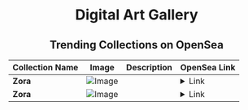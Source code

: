 <div align="center">

# Digital Art Gallery

## Trending Collections on OpenSea

| Collection Name                       | Image                                                                                     | Description                       | OpenSea Link                                                                                          |
|---------------------------------------|-------------------------------------------------------------------------------------------|-----------------------------------|--------------------------------------------------------------------------------------------------------|
| **Zora** | ![Image](https://i.seadn.io/s/raw/files/eba80200c424209a41213fb4a958ece6.jpg?w=500&auto=format?w=200&auto=format) |  | <details><summary>Link</summary>[Zora](https://opensea.io/collection/zora-9446)</details> |
| **Zora** | ![Image](https://i.seadn.io/s/raw/files/6789717021e1e59976226a1432dc28a1.jpg?w=500&auto=format?w=200&auto=format) |  | <details><summary>Link</summary>[Zora](https://opensea.io/collection/zora-9445)</details> |

</div>